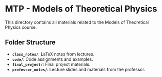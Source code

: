 # MTP - Models of Theoretical Physics

This directory contains all materials related to the Models of Theoretical Physics course.

## Folder Structure

- **`class_notes/`**: LaTeX notes from lectures.
- **`code/`**: Code assignments and examples.
- **`final_project/`**: Final project materials.
- **`professor_notes/`**: Lecture slides and materials from the professor.
